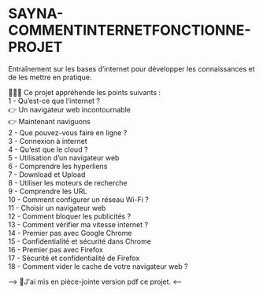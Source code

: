 # SAYNA-COMMENTINTERNETFONCTIONNE-PROJET
Entraînement sur les bases d’internet pour développer les connaissances et de les mettre en pratique.

💁‍♀️👾 Ce projet appréhende les points suivants : <br>
      1 - Qu’est-ce que l’internet ? <br>
         👉 Un navigateur web incontournable <br>
         👉 Maintenant naviguons <br>
      2 - Que pouvez-vous faire en ligne ? <br>
      3 - Connexion à internet <br>
      4 - Qu’est que le cloud ? <br>
      5 - Utilisation d’un navigateur web <br>
      6 - Comprendre les hyperliens <br>
      7 - Download et Upload <br>
      8 - Utiliser les moteurs de recherche <br>
      9 - Comprendre les URL <br>
      10 - Comment configurer un réseau Wi-Fi ? <br>
      11 - Choisir un navigateur web <br>
      12 - Comment bloquer les publicités ? <br>
      13 - Comment vérifier ma vitesse internet ? <br>
      14 - Premier pas avec Google Chrome <br>
      15 - Confidentialité et sécurité dans Chrome <br>
      16 - Premier pas avec Firefox <br>
      17 - Sécurité et confidentialité de Firefox <br>
      18 - Comment vider le cache de votre navigateur web ? <br>

 --> 📌J'ai mis en pièce-jointe version pdf ce projet. <--
